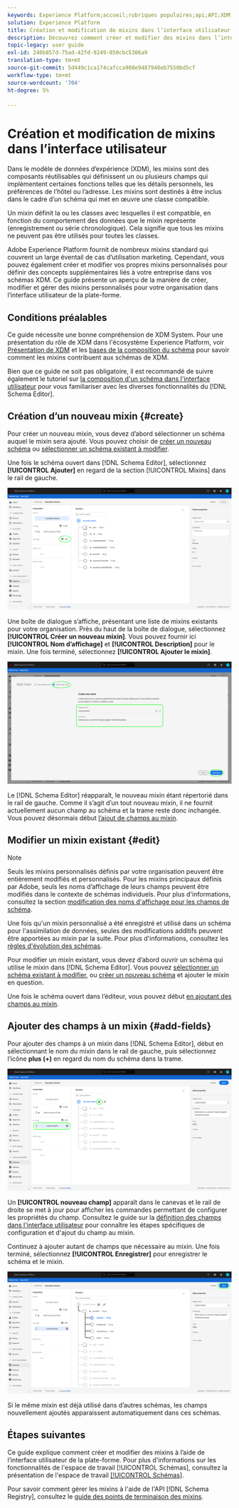 ```yaml
---
keywords: Experience Platform;accueil;rubriques populaires;api;API;XDM;XDM system;experience data model;ui;workspace;mixin;mixins;
solution: Experience Platform
title: Création et modification de mixins dans l’interface utilisateur
description: Découvrez comment créer et modifier des mixins dans l’interface utilisateur de l’Experience Platform.
topic-legacy: user guide
exl-id: 240b857d-75ad-42fd-9249-050cbc5306a9
translation-type: tm+mt
source-git-commit: 5d449c1ca174cafcca988e9487940eb7550bd5cf
workflow-type: tm+mt
source-wordcount: '704'
ht-degree: 5%

---
```


# Création et modification de mixins dans l’interface utilisateur

Dans le modèle de données d’expérience (XDM), les mixins sont des composants réutilisables qui définissent un ou plusieurs champs qui implémentent certaines fonctions telles que les détails personnels, les préférences de l’hôtel ou l’adresse. Les mixins sont destinés à être inclus dans le cadre d’un schéma qui met en œuvre une classe compatible.

Un mixin définit la ou les classes avec lesquelles il est compatible, en fonction du comportement des données que le mixin représente (enregistrement ou série chronologique). Cela signifie que tous les mixins ne peuvent pas être utilisés pour toutes les classes.

Adobe Experience Platform fournit de nombreux mixins standard qui couvrent un large éventail de cas d’utilisation marketing. Cependant, vous pouvez également créer et modifier vos propres mixins personnalisés pour définir des concepts supplémentaires liés à votre entreprise dans vos schémas XDM. Ce guide présente un aperçu de la manière de créer, modifier et gérer des mixins personnalisés pour votre organisation dans l’interface utilisateur de la plate-forme.

## Conditions préalables

Ce guide nécessite une bonne compréhension de XDM System. Pour une présentation du rôle de XDM dans l&#39;écosystème Experience Platform, voir [Présentation de XDM](../../home.md) et les [bases de la composition du schéma](../../schema/composition.md) pour savoir comment les mixins contribuent aux schémas de XDM.

Bien que ce guide ne soit pas obligatoire, il est recommandé de suivre également le tutoriel sur [la composition d&#39;un schéma dans l&#39;interface utilisateur](../../tutorials/create-schema-ui.md) pour vous familiariser avec les diverses fonctionnalités du [!DNL Schema Editor].

## Création d’un nouveau mixin {#create}

Pour créer un nouveau mixin, vous devez d’abord sélectionner un schéma auquel le mixin sera ajouté. Vous pouvez choisir de [créer un nouveau schéma](./schemas.md#create) ou [sélectionner un schéma existant à modifier](./schemas.md#edit).

Une fois le schéma ouvert dans [!DNL Schema Editor], sélectionnez **[!UICONTROL Ajouter]** en regard de la section [!UICONTROL Mixins] dans le rail de gauche.

![](../../images/ui/resources/mixins/add-mixin-button.png)

Une boîte de dialogue s’affiche, présentant une liste de mixins existants pour votre organisation. Près du haut de la boîte de dialogue, sélectionnez **[!UICONTROL Créer un nouveau mixin]**. Vous pouvez fournir ici **[!UICONTROL Nom d’affichage]** et **[!UICONTROL Description]** pour le mixin. Une fois terminé, sélectionnez **[!UICONTROL Ajouter le mixin]**.

![](../../images/ui/resources/mixins/create-mixin.png)

Le [!DNL Schema Editor] réapparaît, le nouveau mixin étant répertorié dans le rail de gauche. Comme il s’agit d’un tout nouveau mixin, il ne fournit actuellement aucun champ au schéma et la trame reste donc inchangée. Vous pouvez désormais début [l’ajout de champs au mixin](#add-fields).

## Modifier un mixin existant {#edit}

>[!NOTE]
>
>Seuls les mixins personnalisés définis par votre organisation peuvent être entièrement modifiés et personnalisés. Pour les mixins principaux définis par Adobe, seuls les noms d’affichage de leurs champs peuvent être modifiés dans le contexte de schémas individuels. Pour plus d&#39;informations, consultez la section [modification des noms d&#39;affichage pour les champs de schéma](./schemas.md#display-names).
>
>Une fois qu&#39;un mixin personnalisé a été enregistré et utilisé dans un schéma pour l&#39;assimilation de données, seules des modifications additifs peuvent être apportées au mixin par la suite. Pour plus d&#39;informations, consultez les [règles d&#39;évolution des schémas](../../schema/composition.md#evolution).

Pour modifier un mixin existant, vous devez d’abord ouvrir un schéma qui utilise le mixin dans [!DNL Schema Editor]. Vous pouvez [sélectionner un schéma existant à modifier](./schemas.md#edit), ou [créer un nouveau schéma](./schemas.md#create) et ajouter le mixin en question.

Une fois le schéma ouvert dans l’éditeur, vous pouvez début [en ajoutant des champs au mixin](#add-fields).

## Ajouter des champs à un mixin {#add-fields}

Pour ajouter des champs à un mixin dans [!DNL Schema Editor], début en sélectionnant le nom du mixin dans le rail de gauche, puis sélectionnez l’icône **plus (+)** en regard du nom du schéma dans la trame.

![](../../images/ui/resources/mixins/add-field-button.png)

Un **[!UICONTROL nouveau champ]** apparaît dans le canevas et le rail de droite se met à jour pour afficher les commandes permettant de configurer les propriétés du champ. Consultez le guide sur la [définition des champs dans l&#39;interface utilisateur](../fields/overview.md#define) pour connaître les étapes spécifiques de configuration et d&#39;ajout du champ au mixin.

Continuez à ajouter autant de champs que nécessaire au mixin. Une fois terminé, sélectionnez **[!UICONTROL Enregistrer]** pour enregistrer le schéma et le mixin.

![](../../images/ui/resources/mixins/complete-mixin.png)

Si le même mixin est déjà utilisé dans d’autres schémas, les champs nouvellement ajoutés apparaissent automatiquement dans ces schémas.

## Étapes suivantes

Ce guide explique comment créer et modifier des mixins à l’aide de l’interface utilisateur de la plate-forme. Pour plus d&#39;informations sur les fonctionnalités de l&#39;espace de travail [!UICONTROL Schémas], consultez la présentation de l&#39;espace de travail [[!UICONTROL Schémas]](../overview.md).

Pour savoir comment gérer les mixins à l&#39;aide de l&#39;API [!DNL Schema Registry], consultez le [guide des points de terminaison des mixins](../../api/mixins.md).
